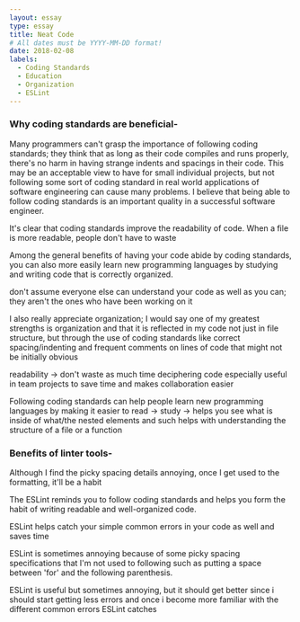 ```yaml
---
layout: essay
type: essay
title: Neat Code
# All dates must be YYYY-MM-DD format!
date: 2018-02-08
labels:
  - Coding Standards
  - Education
  - Organization
  - ESLint
---
```


### Why coding standards are beneficial-
Many programmers can't grasp the importance of following coding standards; they think that as long as their code compiles and runs properly, there's no harm in having strange indents and spacings in their code.  This may be an acceptable view to have for small individual projects, but not following some sort of coding standard in real world applications of software engineering can cause many problems.  I believe that being able to follow coding standards is an important quality in a successful software engineer.  

It's clear that coding standards improve the readability of code.  When a file is more readable, people don't have to waste 

Among the general benefits of having your code abide by coding standards, you can also more easily learn new programming languages by studying and writing code that is correctly organized.  

don't assume everyone else can understand your code as well as you can; they aren't the ones who have been working on it

I also really appreciate organization; I would say one of my greatest strengths is organization and that it is reflected in my code not just in file structure, but through the use of coding standards like correct spacing/indenting and frequent comments on lines of code that might not be initially obvious

readability -> don't waste as much time deciphering code
especially useful in team projects to save time and makes collaboration easier

Following coding standards can help people learn new programming languages by making it easier to read -> study -> helps you see what is inside of what/the nested elements and such
helps with understanding the structure of a file or a function

### Benefits of linter tools-
Although I find the picky spacing details annoying, once I get used to the formatting, it'll be a habit

The ESLint reminds you to follow coding standards and helps you form the habit of writing readable and well-organized code. 

ESLint helps catch your simple common errors in your code as well and saves time

ESLint is sometimes annoying because of some picky spacing specifications that I'm not used to following such as putting a space between 'for' and the following parenthesis.  

ESLint is useful but sometimes annoying, but it should get better since i should start getting less errors and once i become more familiar with the different common errors ESLint catches
